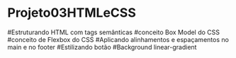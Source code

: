 # Projeto03HTMLeCSS
#Estruturando HTML com tags semânticas
#conceito Box Model do CSS
#conceito de Flexbox do CSS
#Aplicando alinhamentos e espaçamentos no main e no footer
#Estilizando botão
#Background linear-gradient
